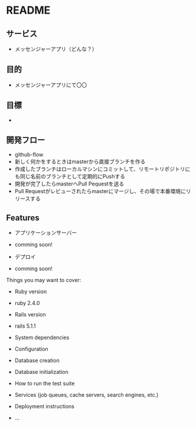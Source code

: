 # README

## サービス
- メッセンジャーアプリ（どんな？）

## 目的
- メッセンジャーアプリにて〇〇

## 目標
- 

## 開発フロー
- github-flow
- 新しく何かをするときはmasterから直接ブランチを作る
- 作成したブランチはローカルマシンにコミットして、リモートリポジトリにも同じ名前のブランチとして定期的にPushする
- 開発が完了したらmasterへPull Pequestを送る
- Pull Requestがレビューされたらmasterにマージし、その場で本番環境にリリースする

## Features

* アプリケーションサーバー
- comming soon!
* デプロイ
- comming soon!
  



Things you may want to cover:

* Ruby version
- ruby 2.4.0

* Rails version
- rails 5.1.1

* System dependencies

* Configuration

* Database creation

* Database initialization

* How to run the test suite

* Services (job queues, cache servers, search engines, etc.)

* Deployment instructions

* ...
